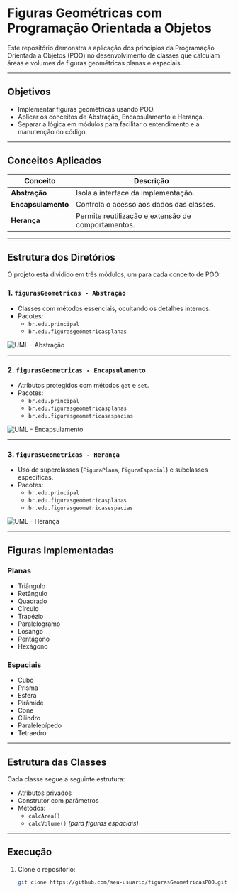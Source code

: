 
# Figuras Geométricas com Programação Orientada a Objetos

Este repositório demonstra a aplicação dos princípios da Programação Orientada a Objetos (POO) no desenvolvimento de classes que calculam áreas e volumes de figuras geométricas planas e espaciais.

---

## Objetivos

- Implementar figuras geométricas usando POO.
- Aplicar os conceitos de Abstração, Encapsulamento e Herança.
- Separar a lógica em módulos para facilitar o entendimento e a manutenção do código.

---

## Conceitos Aplicados

| Conceito        | Descrição |
|-----------------|-----------|
| **Abstração**   | Isola a interface da implementação. |
| **Encapsulamento** | Controla o acesso aos dados das classes. |
| **Herança**     | Permite reutilização e extensão de comportamentos. |

---

## Estrutura dos Diretórios

O projeto está dividido em três módulos, um para cada conceito de POO:

### 1. `figurasGeometricas - Abstração`

- Classes com métodos essenciais, ocultando os detalhes internos.
- Pacotes:
  - `br.edu.principal`
  - `br.edu.figurasgeometricasplanas`

![UML - Abstração](https://github.com/user-attachments/assets/680759c0-c425-4bc8-935a-736292f7537c)

---

### 2. `figurasGeometricas - Encapsulamento`

- Atributos protegidos com métodos `get` e `set`.
- Pacotes:
  - `br.edu.principal`
  - `br.edu.figurasgeometricasplanas`
  - `br.edu.figurasgeometricasespacias`

![UML - Encapsulamento](https://github.com/user-attachments/assets/97535320-bfa7-4d7c-af14-a0544285c153)

---

### 3. `figurasGeometricas - Herança`

- Uso de superclasses (`FiguraPlana`, `FiguraEspacial`) e subclasses específicas.
- Pacotes:
  - `br.edu.principal`
  - `br.edu.figurasgeometricasplanas`
  - `br.edu.figurasgeometricasespacias`

![UML - Herança](https://github.com/user-attachments/assets/d94644c8-ee11-4d58-852b-f6f6184e3bed)

---

## Figuras Implementadas

### Planas
- Triângulo
- Retângulo
- Quadrado
- Círculo
- Trapézio
- Paralelogramo
- Losango
- Pentágono
- Hexágono

### Espaciais
- Cubo
- Prisma
- Esfera
- Pirâmide
- Cone
- Cilindro
- Paralelepípedo
- Tetraedro

---

## Estrutura das Classes

Cada classe segue a seguinte estrutura:

- Atributos privados
- Construtor com parâmetros
- Métodos:
  - `calcArea()`
  - `calcVolume()` *(para figuras espaciais)*

---

## Execução

1. Clone o repositório:

   ```bash
   git clone https://github.com/seu-usuario/figurasGeometricasPOO.git

